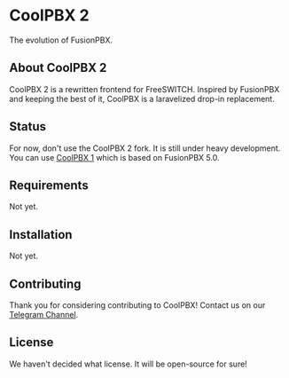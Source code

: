 # CoolPBX 2
The evolution of FusionPBX.

## About CoolPBX 2

CoolPBX 2 is a rewritten frontend for FreeSWITCH. Inspired by FusionPBX and keeping the best of it, CoolPBX is a laravelized drop-in replacement.

## Status

For now, don't use the CoolPBX 2 fork. It is still under heavy development. You can use [CoolPBX 1](https://github.com/OKayInc/CoolPBX/) which is based on FusionPBX 5.0.

## Requirements

Not yet.

## Installation

Not yet.

## Contributing

Thank you for considering contributing to CoolPBX! Contact us on our [Telegram Channel](https://t.me/fpbxsupport).

## License

We haven't decided what license. It will be open-source for sure!
